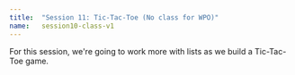 ```yaml
---
title:  "Session 11: Tic-Tac-Toe (No class for WPO)"
name:   session10-class-v1
---
```


For this session, we're going to work more with lists as we build a Tic-Tac-Toe game.
